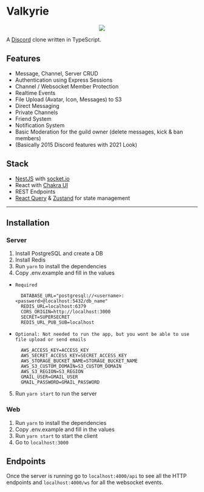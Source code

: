 # Valkyrie

<p align="center">
  <img src="https://harmony-cdn.s3.eu-central-1.amazonaws.com/logo.png">
</p>

A [Discord](https://discord.com) clone written in TypeScript.

## Features

- Message, Channel, Server CRUD
- Authentication using Express Sessions
- Channel / Websocket Member Protection
- Realtime Events
- File Upload (Avatar, Icon, Messages) to S3
- Direct Messaging
- Private Channels
- Friend System
- Notification System
- Basic Moderation for the guild owner (delete messages, kick & ban members)
- (Basically 2015 Discord features with 2021 Look)

## Stack

- [NestJS](https://nestjs.com/) with [socket.io](https://socket.io/)
- React with [Chakra UI](https://chakra-ui.com/)
- REST Endpoints
- [React Query](https://react-query.tanstack.com/) & [Zustand](https://github.com/pmndrs/zustand) for state management

---

## Installation

### Server

1. Install PostgreSQL and create a DB
2. Install Redis
3. Run `yarn` to install the dependencies
4. Copy .env.example and fill in the values

- `Required`

        DATABASE_URL="postgresql://<username>:<password>@localhost:5432/db_name"
        REDIS_URL=localhost:6379
        CORS_ORIGIN=http://localhost:3000
        SECRET=SUPERSECRET
        REDIS_URL_PUB_SUB=localhost

- `Optional: Not needed to run the app, but you wont be able to use file upload or send emails`

        AWS_ACCESS_KEY=ACCESS_KEY
        AWS_SECRET_ACCESS_KEY=SECRET_ACCESS_KEY
        AWS_STORAGE_BUCKET_NAME=STORAGE_BUCKET_NAME
        AWS_S3_CUSTOM_DOMAIN=S3_CUSTOM_DOMAIN
        AWS_S3_REGION=S3_REGION
        GMAIL_USER=GMAIL_USER
        GMAIL_PASSWORD=GMAIL_PASSWORD

5. Run `yarn start` to run the server

### Web

1. Run `yarn` to install the dependencies
2. Copy .env.example and fill in the values
3. Run `yarn start` to start the client
4. Go to `localhost:3000`

## Endpoints

Once the server is running go to `localhost:4000/api` to see all the HTTP endpoints
and `localhost:4000/ws` for all the websocket events.
